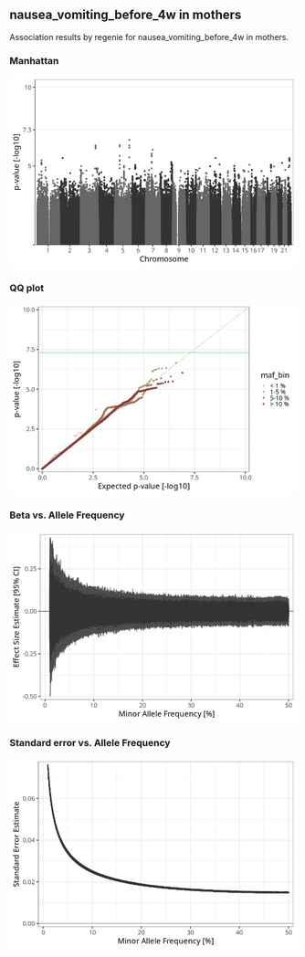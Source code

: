 ## nausea_vomiting_before_4w in mothers
Association results by regenie for nausea_vomiting_before_4w in mothers.
### Manhattan
![](figures/pop_mothers_pheno_nausea_vomiting_before_4w_mh.png)
### QQ plot
![](figures/pop_mothers_pheno_nausea_vomiting_before_4w_qq.png)
### Beta vs. Allele Frequency
![](figures/pop_mothers_pheno_nausea_vomiting_before_4w_beta_af.png)
### Standard error vs. Allele Frequency
![](figures/pop_mothers_pheno_nausea_vomiting_before_4w_se_af.png)
